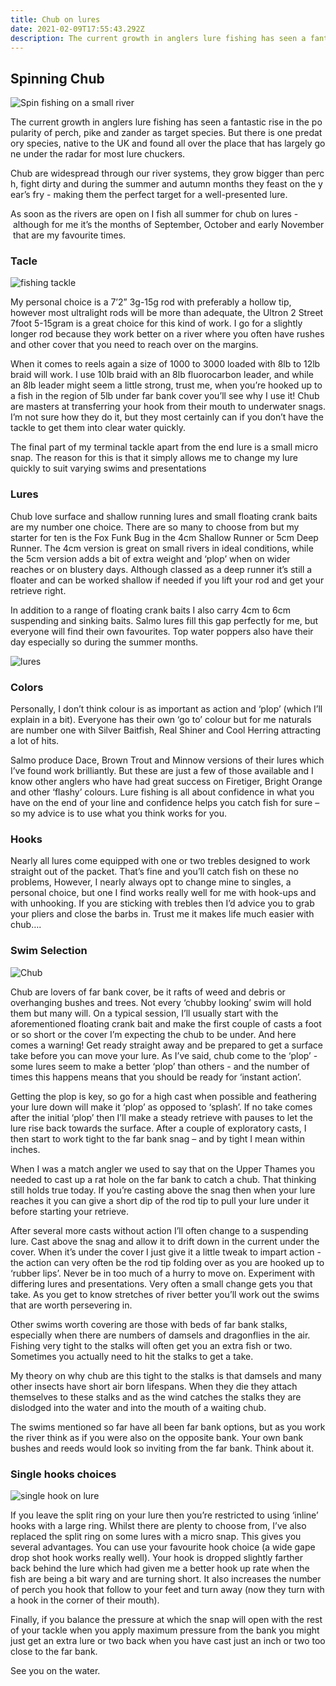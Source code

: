 ```yaml
---
title: Chub on lures
date: 2021-02-09T17:55:43.292Z
description: The current growth in anglers lure fishing has seen a fantastic rise in the popularity of perch, pike and zander as target species. But there is one predatory species, native to the UK and found all over the place that has largely gone under the radar for most lure chuckers...
---
```

## Spinning Chub



![Spin fishing on a small river](chub1.jpg "Small rivers are perfect for chub spin fishing on UL.")



The current growth in anglers lure fishing has seen a fantastic rise in the popularity of perch, pike and zander as target species. But there is one predatory species, native to the UK and found all over the place that has largely gone under the radar for most lure chuckers.

Chub are widespread through our river systems, they grow bigger than perch, fight dirty and during the summer and autumn months they feast on the year’s fry - making them the perfect target for a well-presented lure.

As soon as the rivers are open on I fish all summer for chub on lures - although for me it’s the months of September, October and early November that are my favourite times.



### Tacle



![fishing tackle](tackle.jpg "Ul tackle and rood for chub.")



My personal choice is a 7’2” 3g-15g rod with preferably a hollow tip, however most ultralight rods will be more than adequate, the Ultron 2 Street 7foot 5-15gram is a great choice for this kind of work. I go for a slightly longer rod because they work better on a river where you often have rushes and other cover that you need to reach over on the margins.

When it comes to reels again a size of 1000 to 3000 loaded with 8lb to 12lb braid will work. I use 10lb braid with an 8lb fluorocarbon leader, and while an 8lb leader might seem a little strong, trust me, when you’re hooked up to a fish in the region of 5lb under far bank cover you’ll see why I use it! Chub are masters at transferring your hook from their mouth to underwater snags. I’m not sure how they do it, but they most certainly can if you don’t have the tackle to get them into clear water quickly.

The final part of my terminal tackle apart from the end lure is a small micro snap. The reason for this is that it simply allows me to change my lure quickly to suit varying swims and presentations



### Lures



Chub love surface and shallow running lures and small floating crank baits are my number one choice. There are so many to choose from but my starter for ten is the Fox Funk Bug in the 4cm Shallow Runner or 5cm Deep Runner. The 4cm version is great on small rivers in ideal conditions, while the 5cm version adds a bit of extra weight and ‘plop’ when on wider reaches or on blustery days. Although classed as a deep runner it’s still a floater and can be worked shallow if needed if you lift your rod and get your retrieve right.

In addition to a range of floating crank baits I also carry 4cm to 6cm suspending and sinking baits. Salmo lures fill this gap perfectly for me, but everyone will find their own favourites. Top water poppers also have their day especially so during the summer months.



![lures](chub3.jpg "Lures for chub.")



### Colors



Personally, I don’t think colour is as important as action and ‘plop’ (which I’ll explain in a bit). Everyone has their own ‘go to’ colour but for me naturals are number one with Silver Baitfish, Real Shiner and Cool Herring attracting a lot of hits.

Salmo produce Dace, Brown Trout and Minnow versions of their lures which I’ve found work brilliantly. But these are just a few of those available and I know other anglers who have had great success on Firetiger, Bright Orange and other ‘flashy’ colours. Lure fishing is all about confidence in what you have on the end of your line and confidence helps you catch fish for sure – so my advice is to use what you think works for you.



### Hooks



Nearly all lures come equipped with one or two trebles designed to work straight out of the packet. That’s fine and you’ll catch fish on these no problems, However, I nearly always opt to change mine to singles, a personal choice, but one I find works really well for me with hook-ups and with unhooking. If you are sticking with trebles then I’d advice you to grab your pliers and close the barbs in. Trust me it makes life much easier with chub….



### Swim Selection



![Chub](chub-5.jpg "Chub is a great fighter.")



Chub are lovers of far bank cover, be it rafts of weed and debris or overhanging bushes and trees. Not every ‘chubby looking’ swim will hold them but many will. On a typical session, I’ll usually start with the aforementioned floating crank bait and make the first couple of casts a foot or so short or the cover I’m expecting the chub to be under. And here comes a warning! Get ready straight away and be prepared to get a surface take before you can move your lure. As I’ve said, chub come to the ‘plop’ - some lures seem to make a better ‘plop’ than others - and the number of times this happens means that you should be ready for ‘instant action’.

Getting the plop is key, so go for a high cast when possible and feathering your lure down will make it ‘plop’ as opposed to ‘splash’.  If no take comes after the initial ‘plop’ then I’ll make a steady retrieve with pauses to let the lure rise back towards the surface. After a couple of exploratory casts, I then start to work tight to the far bank snag – and by tight I mean within inches.

When I was a match angler we used to say that on the Upper Thames you needed to cast up a rat hole on the far bank to catch a chub. That thinking still holds true today. If you’re casting above the snag then when your lure reaches it you can give a short dip of the rod tip to pull your lure under it before starting your retrieve.

 After several more casts without action I’ll often change to a suspending lure. Cast above the snag and allow it to drift down in the current under the cover. When it’s under the cover I just give it a little tweak to impart action - the action can very often be the rod tip folding over as you are hooked up to ‘rubber lips’. Never be in too much of a hurry to move on. Experiment with differing lures and presentations. Very often a small change gets you that take. As you get to know stretches of river better you’ll work out the swims that are worth persevering in.

Other swims worth covering are those with beds of far bank stalks, especially when there are numbers of damsels and dragonflies in the air. Fishing very tight to the stalks will often get you an extra fish or two. Sometimes you actually need to hit the stalks to get a take.

My theory on why chub are this tight to the stalks is that damsels and many other insects have short air born lifespans. When they die they attach themselves to these stalks and as the wind catches the stalks they are dislodged into the water and into the mouth of a waiting chub.

The swims mentioned so far have all been far bank options, but as you work the river think as if you were also on the opposite bank. Your own bank bushes and reeds would look so inviting from the far bank. Think about it.



### Single hooks choices



![single hook on lure](single-hook.jpg "Lures with single hook get less damage to the fish.")



If you leave the split ring on your lure then you’re restricted to using ‘inline’ hooks with a large ring. Whilst there are plenty to choose from, I’ve also replaced the split ring on some lures with a micro snap. This gives you several advantages. You can use your favourite hook choice (a wide gape drop shot hook works really well). Your hook is dropped slightly farther back behind the lure which had given me a better hook up rate when the fish are being a bit wary and are turning short. It also increases the number of perch you hook that follow to your feet and turn away (now they turn with a hook in the corner of their mouth).

Finally, if you balance the pressure at which the snap will open with the rest of your tackle when you apply maximum pressure from the bank you might just get an extra lure or two back when you have cast just an inch or two too close to the far bank.



See you on the water.